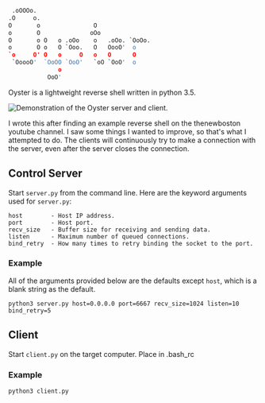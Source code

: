 ```python
 .oOOOo.
.O     o.
O       o               O
o       O              oOo
O       o O   o .oOo    o   .oOo. `OoOo.
o       O o   O `Ooo.   O   OooO'  o
`o     O' O   o     O   o   O      O
 `OoooO'  `OoOO `OoO'   `oO `OoO'  o
              o
           OoO'
```

Oyster is a lightweight reverse shell written in python 3.5.

![Demonstration of the Oyster server and client.](http://i.imgur.com/TO4P7RI.gif)

I wrote this after finding an example reverse shell on the thenewboston youtube channel.  I saw some things I wanted to
improve, so that's what I attempted to do.  The clients will continuously try to make a connection with the server, even
after the server closes the connection.

## Control Server

Start `server.py` from the command line.  Here are the keyword arguments used for `server.py`:

```
host        - Host IP address.
port        - Host port.
recv_size   - Buffer size for receiving and sending data.
listen      - Maximum number of queued connections.
bind_retry  - How many times to retry binding the socket to the port.
```

### Example

All of the arguments provided below are the defaults except `host`, which is a blank string as the default.

```
python3 server.py host=0.0.0.0 port=6667 recv_size=1024 listen=10 bind_retry=5
```

## Client

Start `client.py` on the target computer.  Place in .bash_rc

### Example

```
python3 client.py
```
